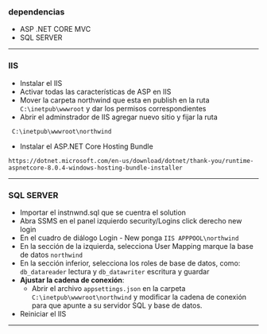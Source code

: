 ### dependencias

- ASP .NET CORE MVC
- SQL SERVER

-------------

### IIS

- Instalar el IIS
- Activar todas las características de ASP en IIS
- Mover la carpeta northwind que esta en publish en la ruta `C:\inetpub\wwwroot` y dar los permisos correspondientes
- Abrir el adminstrador de IIS agregar nuevo sitio y fijar la ruta
```example
 C:\inetpub\wwwroot\northwind
 ```
 - Instalar el  ASP.NET Core Hosting Bundle
 ```example
 https://dotnet.microsoft.com/en-us/download/dotnet/thank-you/runtime-aspnetcore-8.0.4-windows-hosting-bundle-installer
 ```
-------------

### SQL SERVER

- Importar el instnwnd.sql que se cuentra el solution
- Abra SSMS en el panel izquierdo security/Logins click derecho new login
- En el cuadro de diálogo Login - New ponga `IIS APPPOOL\northwind`
- En la sección de la izquierda, selecciona User Mapping marque la base de datos `northwind`
- En la sección inferior, selecciona los roles de base de datos, como: `db_datareader` lectura y `db_datawriter` escritura y guardar
- **Ajustar la cadena de conexión**:
   - Abrir el archivo `appsettings.json` en la carpeta `C:\inetpub\wwwroot\northwind` y modificar la cadena de conexión para que apunte a su servidor SQL y base de datos.
- Reiniciar el IIS
-------------